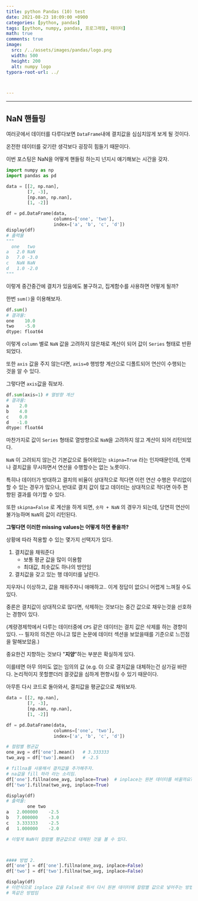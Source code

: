```yaml
---
title: python Pandas (10) test
date: 2021-08-23 10:09:00 +0900
categories: [python, pandas]
tags: [python, numpy, pandas, 프로그래밍, 데이터] 
math: true
comments: true
image:
  src: /../assets/images/pandas/logo.png
  width: 500
  height: 200
  alt: numpy logo
typora-root-url: ../



---
```


---

## NaN 핸들링

여러곳에서 데이터를 다루다보면 `DataFrame`내에 결치값을 심심치않게 보게 될 것이다. 

온전한 데이터를 갖기란 생각보다 굉장히 힘들기 때문이다.

이번 포스팅은 NaN을 어떻게 핸들링 하는지 넌지시 얘기해보는 시간을 갖자.

```python
import numpy as np
import pandas as pd

data = [[2, np.nan],
        [7, -3],
        [np.nan, np.nan],
        [1, -2]]

df = pd.DataFrame(data,
                  columns=['one', 'two'],
                  index=['a', 'b', 'c', 'd'])
display(df)
# 출력물
"""
  one	two
a	2.0	NaN
b	7.0	-3.0
c	NaN	NaN
d	1.0	-2.0
"""
```

이렇게 중간중간에 결치가 있음에도 불구하고, 집계함수를 사용하면 어떻게 될까? 

한번 `sum()`을 이용해보자.

```python
df.sum()
# 결과물:
one    10.0
two    -5.0
dtype: float64
```

이렇게 `column` 별로 `NaN` 값을 고려하지 않은채로 계산이 되어 값이 `Series` 형태로 반환되었다.

또한 `axis` 값을 주지 않는다면, `axis=0` 행방향 계산으로 디폴트되어 연산이 수행되는 것을 알  수 있다.

그렇다면 `axis`값을 줘보자.

```python
df.sum(axis=1) # 열방향 계산
# 결과물:
a    2.0
b    4.0
c    0.0
d   -1.0
dtype: float64
```

 마찬가지로 값이 `Series` 형태로 열방향으로 `NaN`을 고려하지 않고 계산이 되어 리턴되었다.

`NaN` 이 고려되지 않는건 기본값으로 들어와있는 `skipna=True` 라는 인자때문인데, 언제나 결치값을 무시하면서 연산을 수행할수는 없는 노릇이다.

특히나 데이터가 방대하고 결치의 비율이 상대적으로 적다면 이런 연산 수행은 무리없이 할 수 있는 경우가 많으나, 반대로 결치 값이 많고 데이터는 상대적으로 적다면 아주 편향된 결과를 야기할 수 있다.

또한 `skipna=False` 로 계산을 하게 되면, `숫자 + NaN` 의 경우가 되는데, 당연히 연산이 불가능하며 `NaN`의 값이 리턴된다.

**그렇다면 이러한 missing values는 어떻게 하면 좋을까?**

상황에 따라 적용할 수 있는 몇가지 선택지가 있다.

1. 결치값을 채워준다
   - 보통 평균 값을 많이 이용함
   - 최대값, 최솟값도 하나의 방안임
2. 결치값을 갖고 있는 행 데이터를 날린다.

지우자니 이상하고, 값을 채워주자니 애매하고.. 이게 정답이 없으니 어렵게 느껴질 수도 있다.

중론은 결치값이 상대적으로 많다면, 삭제하는 것보다는 중간 값으로 채우는것을 선호하는 경향이 있다. 

(계량경제학에서 다루는 데이터중에 `CPS` 같은 데이터는 결치 값은 삭제를 하는 경향이 있다. -- 필자의 의견은 아니고 많은 논문에 데이터 섹션을 보았을때를 기준으로 느낀점을 말해보았음.)

중요한건 지향하는 것보다 "**지양**"하는 부분은 확실하게 있다. 

이를테면 아무 의미도 없는 임의의 값 (e.g. 0) 으로 결치값을 대체하는건 삼가길 바란다. 논리적이지 못할뿐더러 결괏값을 심하게 편향시킬 수 있기 때문이다.

아무튼 다시 코드로 돌아와서, 결치값을 평균값으로 채워보자.

```python
data = [[2, np.nan],
        [7, -3],
        [np.nan, np.nan],
        [1, -2]]

df = pd.DataFrame(data,
                  columns=['one', 'two'],
                  index=['a', 'b', 'c', 'd'])

# 컬럼별 평균값
one_avg = df['one'].mean()   # 3.333333
two_avg = df['two'].mean()   # -2.5

# fillna를 사용해서 결치값을 추가해주자.
# na값을 fill 하라 라는 소리임.
df['one'].fillna(one_avg, inplace=True)  # inplace는 원본 데이터를 바꿀까요? 라고 물어보는 것이라 생각하면 이해하기 편하다.
df['two'].fillna(two_avg, inplace=True)

display(df)
# 출력물:
      	one	two
a	2.000000	-2.5
b	7.000000	-3.0
c	3.333333	-2.5
d	1.000000	-2.0

# 이렇게 NaN이 컬럼별 평균값으로 대체된 것을 볼 수 있다.



#### 방법 2.
df['one'] = df['one'].fillna(one_avg, inplace=False)
df['two'] = df['two'].fillna(two_avg, inplace=False)

display(df)
# 이런식으로 inplace 값을 False로 줘서 다시 원본 데이터에 칼럼별 값으로 넣어주는 방법도 있다는 것만 알아두자.
# 똑같은 방법임
```



